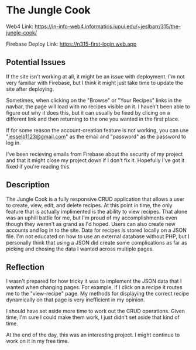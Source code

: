 # The Jungle Cook
 
Web4 Link: https://in-info-web4.informatics.iupui.edu/~jeslbarr/315/the-jungle-cook/

Firebase Deploy Link: https://n315-first-login.web.app

## Potential Issues
If the site isn't working at all, it might be an issue with deployment. I'm not very familiar with Firebase, but I think it might just take time to update the site after deploying.

Sometimes, when clicking on the "Browse" or "Your Recipes" links in the navbar, the page will load with no recipes visible on it. I haven't been able to figure out why it does this, but it can usually be fixed by clicing on a different link and then returning to the one you wanted in the first place.

If for some reason the account-creation feature is not working, you can use "jesselb1123@gmail.com" as the email and "password" as the password to log in.

I've been recieving emails from Firebase about the security of my project and that it might close my project down if I don't fix it. Hopefully I've got it fixed if you're reading this.

## Description
The Jungle Cook is a fully responsive CRUD application that allows a user to create, view, edit, and delete recipes. At this point in time, the only feature that is actually implimented is the ability to view recipes. That alone was an uphill battle for me, but I'm proud of my accomplishments even though they weren't as grand as I'd hoped. Users can also create new accounts and log in to the site. Data for recipes is stored locally on a JSON file. I'm not educated on how to use an external database without PHP, but I personally think that using a JSON did create some complications as far as picking and chosing the data I wanted across multiple pages.

## Reflection
I wasn't prepared for how tricky it was to implement the JSON data that I wanted when changing pages. For example, if I click on a recipe it routes me to the "view-recipe" page. My methods for displaying the correct recipe dynamically on that page is very inefficient in my opinion. 

I should have set aside more time to work out the CRUD operations. Given time, I'm sure I could make them work, I just didn't set aside that kind of time.

At the end of the day, this was an interesting project. I might continue to work on it in my free time.
